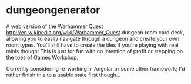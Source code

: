 dungeongenerator
================
A web version of the Warhammer Quest http://en.wikipedia.org/wiki/Warhammer_Quest dungeon room card deck, allowing you to easily navigate through a dungeon and create your own room types. You'll still have to create the tiles if you're playing with real minis though! This is just for fun with no intention of profit or stepping on the toes of Games Workshop.


Currently considering re-working in Angular or some other framework; I'd rather finish this to a usable state first though...
